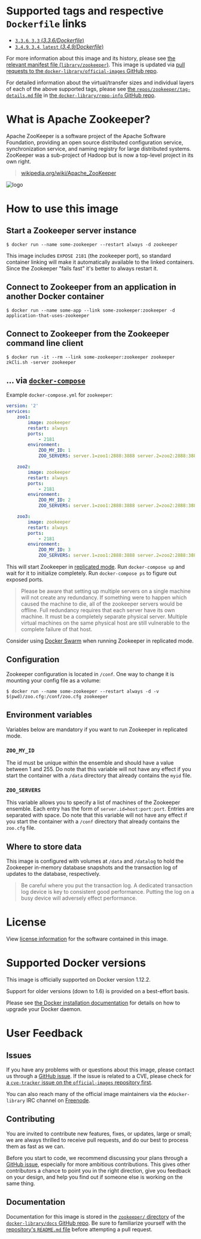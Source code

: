 # Supported tags and respective `Dockerfile` links

-	[`3.3.6`, `3.3` (*3.3.6/Dockerfile*)](https://github.com/31z4/zookeeper-docker/blob/f0b1f9f7c6fec5a98563a20d79bdcec5f263fd6a/3.3.6/Dockerfile)
-	[`3.4.9`, `3.4`, `latest` (*3.4.9/Dockerfile*)](https://github.com/31z4/zookeeper-docker/blob/f0b1f9f7c6fec5a98563a20d79bdcec5f263fd6a/3.4.9/Dockerfile)

For more information about this image and its history, please see [the relevant manifest file (`library/zookeeper`)](https://github.com/docker-library/official-images/blob/master/library/zookeeper). This image is updated via [pull requests to the `docker-library/official-images` GitHub repo](https://github.com/docker-library/official-images/pulls?q=label%3Alibrary%2Fzookeeper).

For detailed information about the virtual/transfer sizes and individual layers of each of the above supported tags, please see [the `repos/zookeeper/tag-details.md` file](https://github.com/docker-library/repo-info/blob/master/repos/zookeeper/tag-details.md) in [the `docker-library/repo-info` GitHub repo](https://github.com/docker-library/repo-info).

# What is Apache Zookeeper?

Apache ZooKeeper is a software project of the Apache Software Foundation, providing an open source distributed configuration service, synchronization service, and naming registry for large distributed systems. ZooKeeper was a sub-project of Hadoop but is now a top-level project in its own right.

> [wikipedia.org/wiki/Apache_ZooKeeper](https://en.wikipedia.org/wiki/Apache_ZooKeeper)

![logo](https://raw.githubusercontent.com/docker-library/docs/f906e95d1c27856aa79ea1bd8600da51466e7b0b/zookeeper/logo.png)

# How to use this image

## Start a Zookeeper server instance

	$ docker run --name some-zookeeper --restart always -d zookeeper

This image includes `EXPOSE 2181` (the zookeeper port), so standard container linking will make it automatically available to the linked containers. Since the Zookeeper "fails fast" it's better to always restart it.

## Connect to Zookeeper from an application in another Docker container

	$ docker run --name some-app --link some-zookeeper:zookeeper -d application-that-uses-zookeeper

## Connect to Zookeeper from the Zookeeper command line client

	$ docker run -it --rm --link some-zookeeper:zookeeper zookeeper zkCli.sh -server zookeeper

## ... via [`docker-compose`](https://github.com/docker/compose)

Example `docker-compose.yml` for `zookeeper`:

```yaml
version: '2'
services:
    zoo1:
        image: zookeeper
        restart: always
        ports:
            - 2181
        environment:
            ZOO_MY_ID: 1
            ZOO_SERVERS: server.1=zoo1:2888:3888 server.2=zoo2:2888:3888 server.3=zoo3:2888:3888

    zoo2:
        image: zookeeper
        restart: always
        ports:
            - 2181
        environment:
            ZOO_MY_ID: 2
            ZOO_SERVERS: server.1=zoo1:2888:3888 server.2=zoo2:2888:3888 server.3=zoo3:2888:3888

    zoo3:
        image: zookeeper
        restart: always
        ports:
            - 2181
        environment:
            ZOO_MY_ID: 3
            ZOO_SERVERS: server.1=zoo1:2888:3888 server.2=zoo2:2888:3888 server.3=zoo3:2888:3888
```

This will start Zookeeper in [replicated mode](http://zookeeper.apache.org/doc/current/zookeeperStarted.html#sc_RunningReplicatedZooKeeper). Run `docker-compose up` and wait for it to initialize completely. Run `docker-compose ps` to figure out exposed ports.

> Please be aware that setting up multiple servers on a single machine will not create any redundancy. If something were to happen which caused the machine to die, all of the zookeeper servers would be offline. Full redundancy requires that each server have its own machine. It must be a completely separate physical server. Multiple virtual machines on the same physical host are still vulnerable to the complete failure of that host.

Consider using [Docker Swarm](https://www.docker.com/products/docker-swarm) when running Zookeeper in replicated mode.

## Configuration

Zookeeper configuration is located in `/conf`. One way to change it is mounting your config file as a volume:

	$ docker run --name some-zookeeper --restart always -d -v $(pwd)/zoo.cfg:/conf/zoo.cfg zookeeper

## Environment variables

Variables below are mandatory if you want to run Zookeeper in replicated mode.

### `ZOO_MY_ID`

The id must be unique within the ensemble and should have a value between 1 and 255. Do note that this variable will not have any effect if you start the container with a `/data` directory that already contains the `myid` file.

### `ZOO_SERVERS`

This variable allows you to specify a list of machines of the Zookeeper ensemble. Each entry has the form of `server.id=host:port:port`. Entries are separated with space. Do note that this variable will not have any effect if you start the container with a `/conf` directory that already contains the `zoo.cfg` file.

## Where to store data

This image is configured with volumes at `/data` and `/datalog` to hold the Zookeeper in-memory database snapshots and the transaction log of updates to the database, respectively.

> Be careful where you put the transaction log. A dedicated transaction log device is key to consistent good performance. Putting the log on a busy device will adversely effect performance.

# License

View [license information](https://github.com/apache/zookeeper/blob/release-3.4.9/LICENSE.txt) for the software contained in this image.

# Supported Docker versions

This image is officially supported on Docker version 1.12.2.

Support for older versions (down to 1.6) is provided on a best-effort basis.

Please see [the Docker installation documentation](https://docs.docker.com/installation/) for details on how to upgrade your Docker daemon.

# User Feedback

## Issues

If you have any problems with or questions about this image, please contact us through a [GitHub issue](https://github.com/31z4/zookeeper-docker/issues). If the issue is related to a CVE, please check for [a `cve-tracker` issue on the `official-images` repository first](https://github.com/docker-library/official-images/issues?q=label%3Acve-tracker).

You can also reach many of the official image maintainers via the `#docker-library` IRC channel on [Freenode](https://freenode.net).

## Contributing

You are invited to contribute new features, fixes, or updates, large or small; we are always thrilled to receive pull requests, and do our best to process them as fast as we can.

Before you start to code, we recommend discussing your plans through a [GitHub issue](https://github.com/31z4/zookeeper-docker/issues), especially for more ambitious contributions. This gives other contributors a chance to point you in the right direction, give you feedback on your design, and help you find out if someone else is working on the same thing.

## Documentation

Documentation for this image is stored in the [`zookeeper/` directory](https://github.com/docker-library/docs/tree/master/zookeeper) of the [`docker-library/docs` GitHub repo](https://github.com/docker-library/docs). Be sure to familiarize yourself with the [repository's `README.md` file](https://github.com/docker-library/docs/blob/master/README.md) before attempting a pull request.
